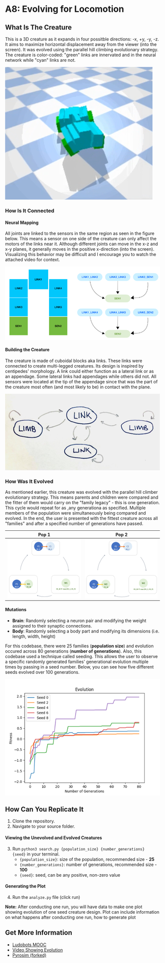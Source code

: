 # A8: Evolving for Locomotion

## What Is The Creature
This is a 3D creature as it expands in four possitble directions: -x, +y, -y, -z. It aims to maximize horizontal displacement away from the viewer (into the screen). It was evolved using the parallel hill climbing evolutionary strategy. The creature is color-coded: "green" links are innervated and in the neural network while "cyan" links are not. 

![Sample Creature](/a80.png)

### How Is It Connected
#### Neural Mapping
All joints are linked to the sensors in the same region as seen in the figure below. This means a sensor on one side of the creature can only affect the motors of the links near it. Although different joints can move in the x-z and x-y planes, it generally moves in the positive x-direction (into the screen). Visualizing this behavior may be difficult and I encourage you to watch the attached video for context.

![How are the links and sensors connected?](/a81.png)

#### Building the Creature
The creature is made of cuboidal blocks aka links. These links were connected to create multi-legged creatures. Its design is inspired by centipedes' morphology. A link could either function as a lateral link or as an appendage. Some lateral links had appendages while others did not. All sensors were located at the tip of the appendage since that was the part of the creature most often (and most likely to be) in contact with the plane.

![Karl Sims inspired diagram](/a82.jpg)

### How Was It Evolved
As mentioned earlier, this creature was evolved with the parallel hill climber evolutionary strategy. This means parents and children were compared and the fitter of them would carry on the "family legacy" - this is one generation. This cycle would repeat for as ,any generationa as specified. Multiple members of the population were simultaneously being compared and evolved. In the end, the user is presented with the fittest creature across all "families" and after a specified number of generations have passed.

Pop 1                                                            |  Pop 2
:---------------------------------------------------------------:|:-------------------------:
![image showing parallel hill climbing strategy, pt1](/a83.png)  |  ![image showing parallel hill climbing strategy, pt2](/a8_4.png)

#### Mutations
- **Brain**: Randomly selecting a neuron pair and modifying the weight assigned to their synaptic connections.
- **Body**: Randomly selecting a body part and modifying its dimensions (i.e. length, width, height)

For this codebase, there were 25 families (**population size**) and evolution occured across 80 generations (**number of generations**). Also, this codebase used a technique called seeding. This allows the user to observe a specific randomly generated families' generational evolution multiple times by passing in a seed number. Below, you can see how five different seeds evolved over 100 generations.

![a plot containing five fitness curves, each starting from a different random seed (1,2,3,4,5), showing the fitness of the best creature in the population at each generation](/plot/fCurve.png)


## How Can You Replicate It
1. Clone the repository.
2. Navigate to your source folder.

#### Viewing the Unevolved and Evolved Creatures
3. Run ```python3 search.py {population_size} {number_generations} {seed}``` in your terminal.
   - ```{population_size}```: size of the population, recommended size - **25**
   - ```{number_generations}```: number of generations, recommended size - **100**
   - ```{seed}```: seed, can be any positive, non-zero value

#### Generating the Plot
4. Run the ```analyze.py``` file (click run)

**Note:** After conducting one run, you will have data to make one plot showing evolution of one seed creature design. Plot can include information on what happens after conducting one run, how to generate plot

## Get More Information
- [Ludobots MOOC](https://www.reddit.com/r/ludobots/wiki/finalproject/)
- [Video Showing Evolution](https://youtu.be/XgiD9_P2mMk)
- [Pyrosim (forked)](https://github.com/jbongard/pyrosim)
